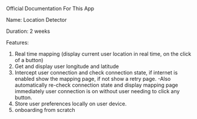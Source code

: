 Official Documentation For This App

Name: Location Detector

Duration: 2 weeks

Features: 
1. Real time mapping (display current user location in real time, on the click of a button)
2. Get and display user longitude and latitude
3. Intercept user connection and check connection state, if internet is enabled show the mapping page, if not show a retry page.
    -Also automatically re-check connection state and display mapping page immediately user connection is on without user needing to click any button.
4. Store user preferences locally on user device.
5. onboarding from scratch
